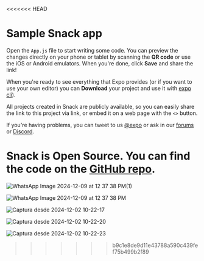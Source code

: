 <<<<<<< HEAD
# Sample Snack app

Open the `App.js` file to start writing some code. You can preview the changes directly on your phone or tablet by scanning the **QR code** or use the iOS or Android emulators. When you're done, click **Save** and share the link!

When you're ready to see everything that Expo provides (or if you want to use your own editor) you can **Download** your project and use it with [expo cli](https://docs.expo.dev/get-started/installation/#expo-cli)).

All projects created in Snack are publicly available, so you can easily share the link to this project via link, or embed it on a web page with the `<>` button.

If you're having problems, you can tweet to us [@expo](https://twitter.com/expo) or ask in our [forums](https://forums.expo.dev/c/expo-dev-tools/61) or [Discord](https://chat.expo.dev/).

Snack is Open Source. You can find the code on the [GitHub repo](https://github.com/expo/snack).
=======
![WhatsApp Image 2024-12-09 at 12 37 38 PM(1)](https://github.com/user-attachments/assets/16070c61-ebc7-482c-b772-bca60995c0f2)

![WhatsApp Image 2024-12-09 at 12 37 38 PM](https://github.com/user-attachments/assets/c7995834-cc7c-46f4-a7ae-6101bd911563)

![Captura desde 2024-12-02 10-22-17](https://github.com/user-attachments/assets/629e1bf4-20e5-4e0b-9b58-f62309445c63)

![Captura desde 2024-12-02 10-22-20](https://github.com/user-attachments/assets/7938d3a2-b358-4075-8ec4-a9cb44ca4d63)

![Captura desde 2024-12-02 10-22-23](https://github.com/user-attachments/assets/8b66d937-bc16-4a7a-8492-bedc7e4f713e)
>>>>>>> b9c1e8de9d11e43788a590c439fef75b499b2f89
